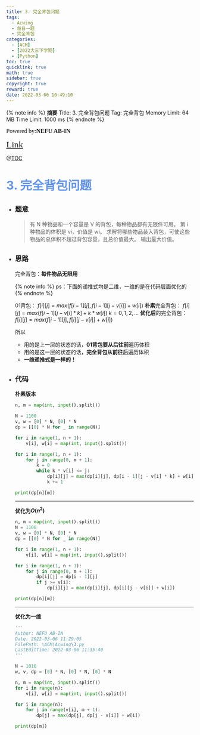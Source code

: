 ```yaml
---
title: 3. 完全背包问题
tags:
  - Acwing
  - 每日一题
  - 完全背包
categories:
  - [ACM]
  - [2022大三下学期]
  - [Python]
toc: true
quicklink: true
math: true
sidebar: true
copyright: true
reward: true
date: 2022-03-06 10:49:10
---
```



{% note info %}
**摘要**
Title: 3. 完全背包问题
Tag: 完全背包
Memory Limit: 64 MB
Time Limit: 1000 ms
{% endnote %}
<!-- more -->

<font size=3 face=楷体>Powered by:**NEFU AB-IN**</font>

<font color=#FFA500 size=5 face=楷体>[Link](https://www.acwing.com/problem/content/3/)</font>

@[TOC](文章目录)

# <font color=#6495ED size=6>3. 完全背包问题</font>

* ## <font size=4 face=粗体>题意</font>

  >有 N 种物品和一个容量是 V 的背包，每种物品都有无限件可用。
  >第 i 种物品的体积是 vi，价值是 wi。
  >求解将哪些物品装入背包，可使这些物品的总体积不超过背包容量，且总价值最大。
  >输出最大价值。

* ## <font size=4 face=粗体>思路</font>

  完全背包：**每件物品无限用**

  {% note info %}
  ps：下面的递推式均是二维，一维的是在代码层面优化的
  {% endnote %}
  

  01背包：            $f[i][j] = max(f[i - 1][j], f[i - 1][j - v[i]] + w[i])$
  **朴素**完全背包：    $f[i][j] = max(f[i - 1][j - v[i] * k] + k * w[i])$  $k = 0, 1, 2, ...$
  **优化后**的完全背包： $f[i][j] = max(f[i - 1][j], f[i][j - v[i]] + w[i])$

  所以
  * 用的是上一层的状态的话，**01背包要从后往前**遍历体积
  * 用的是这一层的状态的话，**完全背包从前往后**遍历体积
  * **一维递推式是一样的！**
  
* ## <font size=4 face=粗体>代码</font>
  
  
  **朴素版本**

  ```python
  n, m = map(int, input().split())

  N = 1100
  v, w = [0] * N, [0] * N
  dp = [[0] * N for _ in range(N)]

  for i in range(1, n + 1):
      v[i], w[i] = map(int, input().split())

  for i in range(1, n + 1):
      for j in range(0, m + 1):
          k = 0
          while k * v[i] <= j:
              dp[i][j] = max(dp[i][j], dp[i - 1][j - v[i] * k] + w[i] * k)
              k += 1

  print(dp[n][m])
  ```
  ****


  **优化为$O(n^2)$**

  ```python             
  n, m = map(int, input().split())
  N = 1100
  v, w = [0] * N, [0] * N
  dp = [[0] * N for _ in range(N)]

  for i in range(1, n + 1):
      v[i], w[i] = map(int, input().split())

  for i in range(1, n + 1):
      for j in range(0, m + 1):
          dp[i][j] = dp[i - 1][j]
          if j >= v[i]:
              dp[i][j] = max(dp[i][j], dp[i][j - v[i]] + w[i])

  print(dp[n][m])
  ```

  ****
  **优化为一维**

  ```python
  '''
  Author: NEFU AB-IN
  Date: 2022-03-06 11:29:05
  FilePath: \ACM\Acwing\3.py
  LastEditTime: 2022-03-06 11:35:40
  '''

  N = 1010
  w, v, dp = [0] * N, [0] * N, [0] * N

  n, m = map(int, input().split())
  for i in range(n):
      v[i], w[i] = map(int, input().split())

  for i in range(n):
      for j in range(v[i], m + 1):
          dp[j] = max(dp[j], dp[j - v[i]] + w[i])

  print(dp[m])
  ```